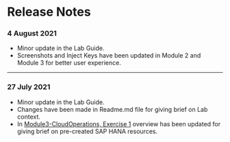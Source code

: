 # Release Notes

### 4 August 2021
  - Minor update in the Lab Guide.
  - Screenshots and Inject Keys have been updated in Module 2 and Module 3 for better user experience.

------------------

### 27 July 2021
  - Minor update in the Lab Guide.
  - Changes have been made in Readme.md file for giving brief on Lab context.
  - In [Module3-CloudOperations, Exercise 1](https://github.com/CloudLabsAI-Azure/AIW-SAP-on-Azure/blob/main/Module3-CloudOperations/1.md) overview has been updated for giving brief on pre-created SAP HANA resources.
